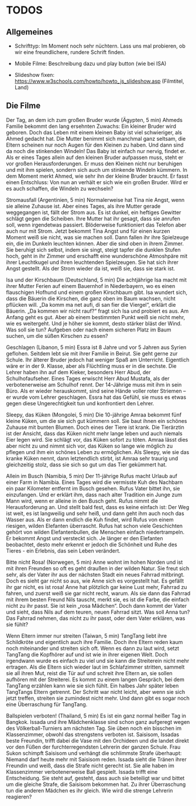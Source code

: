 # TODOS

## Allgemeines

* Schrifttyp: Im Moment noch sehr nüchtern. Lass uns mal probieren, ob wir eine freundlichere, rundere Schrift finden.
* Mobile Filme: Beschreibung dazu und play button (wie bei ISA)

* Slideshow fixen: https://www.w3schools.com/howto/howto_js_slideshow.asp (Filmtitel, Land)


## Die Filme


Der Tag, an dem ich zum großen Bruder wurde (Ägypten, 5 min)
Ahmeds Familie bekommt den lang ersehnten Zuwachs: Ein kleiner Bruder wird geboren. Doch das Leben mit einem kleinen Baby ist viel schwieriger, als Ahmed gedacht hat. Die Mutter benimmt sich manchmal ganz seltsam, die Eltern scheinen nur noch Augen für den Kleinen zu haben. Und dann sind da noch die stinkenden Windeln! Das Baby ist einfach nur nervig, findet er. Als er eines Tages allein auf den kleinen Bruder aufpassen muss, steht er vor großen Herausforderungen. Er muss den Kleinen nicht nur beruhigen und mit ihm spielen, sondern sich auch um stinkende Windeln kümmern. In dem Moment merkt Ahmed, wie sehr ihn der kleine Bruder braucht. Er fasst einen Entschluss: Von nun an verhält er sich wie ein großen Bruder. Wird er es auch schaffen, die Windeln zu wechseln? 

Stromausfall (Argentinien, 5 min)
Normalerweise hat Tina nie Angst, wenn sie alleine Zuhause ist. Aber eines Tages, als ihre Mutter gerade weggegangen ist, fällt der Strom aus. Es ist dunkel, ein heftiges Gewitter schlägt gegen die Scheiben. Ihre Mutter hat ihr gesagt, dass sie anrufen soll, wenn irgendetwas passiert. Blöderweise funktioniert das Telefon aber auch nur mit Strom. Jetzt bekommt Tina Angst und für einen kurzen Moment weiß sie nicht, was sie machen soll. Dann fallen ihr ihre Spielzeuge ein, die im Dunkeln leuchten können. Aber die sind oben in ihrem Zimmer. Sie beruhigt sich selbst, indem sie singt, steigt tapfer die dunklen Stufen hoch, geht in ihr Zimmer und erschafft eine wunderschöne Atmoshpäre mit ihrer Leuchtkugel und ihren leuchtenden Spielzeugen. Sie hat sich ihrer Angst gestellt. Als der Strom wieder da ist, weiß sie, dass sie stark ist.

Isa und der Kirschbaum (Deutschland, 5 min)
Die achtjährige Isa macht mit ihrer Mutter Ferien auf einem Bauernhof in Niederbayern, wo es einen flauschigen Hofhund und einem großen Kirschbaum gibt. Isa wundert sich, dass die Bäuerin die Kirschen, die ganz oben im Baum wachsen, nicht pflücken will. „Da komm ma net aufi, di san fier die Viergel“, erklärt die Bäuerin. „Da kommen wir nicht rauf?“ fragt sich Isa und probiert es aus. Am Anfang geht es gut. Aber ab einem bestimmten Punkt weiß sie nicht mehr, wie es weitergeht. Und je höher sie kommt, desto stärker bläst der Wind. Was soll sie tun? Aufgeben oder nach einem sicheren Platz im Baum suchen, um die süßen Kirschen zu essen?

Geschlagen (Libanon, 5 min)
Essra ist 8 Jahre und vor 5 Jahren aus Syrien geflohen. Seitdem lebt sie mit ihrer Familie in Beirut. Sie geht gerne zur Schule. Ihr älterer Bruder jedoch hat weniger Spaß am Unterricht. Eigentlich wäre er in der 9. Klasse, aber als Flüchtling muss er in die sechste. Die Lehrer haben ihn auf dem Kieker, besonders Herr Abud, der Schulhofaufseher. Eines Tages erwischt Herr Abud Mustafa, als der verbotenerweise am Schulhof rennt. Der 14-Jährige muss mit ihm in sein Büro. Als er wieder herauskommt, sind seine Hände voller roter Striemen – er wurde vom Lehrer geschlagen. Essra hat das Gefühl, sie muss es etwas gegen diese Ungerechtigkeit tun und konfrontiert den Lehrer.

Sleepy, das Küken (Mongolei, 5 min)
Die 10-jährige Amraa bekommt fünf kleine Küken, um die sie sich gut kümmern soll. Sie baut ihnen ein schönes Zuhause mit bunten Blumen. Doch eines der Tiere ist krank. Die Tierärztin ist der Ansicht, dass das Küken nicht mehr lange leben und auch niemals Eier legen wird. Sie schlägt vor, das Küken sofort zu töten. Amraa lässt dies aber nicht zu und nimmt sich vor, das Küken so lange wie möglich zu pflegen und ihm ein schönes Leben zu ermöglichen. Als Sleepy, wie sie das kranke Küken nennt, dann letztendlich stirbt, ist Amraa sehr traurig und gleichzeitig stolz, dass sie sich so gut um das Tier gekümmert hat.

Allein im Busch (Namibia, 5 min)
Der 11-jährige Rufus macht Urlaub auf einer Farm in Namibia. Eines Tages wird die vermisste Kuh des Nachbarn ein paar Kilometer entfernt im Busch gesehen. Rufus Vater bittet ihn, sie einzufangen. Und er erklärt ihm, dass nach alter Tradition ein Junge zum Mann wird, wenn er alleine in den Busch geht. Rufus nimmt die Herausforderung an. Und stellt bald fest, dass es keine einfach ist: Der Weg ist weit, es ist langweilig und sehr heiß, und dann geht ihm auch noch das Wasser aus. Als er dann endlich die Kuh findet, wird Rufus von einem riesigen, wilden Elefanten überrascht. Rufus hat schon viele Geschichten gehört von wilden Elefantenbullen, die Menschen einfach niedertrampeln. Er bekommt Angst und versteckt sich. Je länger er den Elefanten beobachtet, desto mehr erkennt er jedoch die Schönheit und Ruhe des Tieres - ein Erlebnis, das sein Leben verändert. 

Bitte nicht Rosa! (Norwegen, 5 min)
Anne wohnt im hohen Norden und ist mit ihren Freunden so oft es geht draußen in der wilden Natur. Sie freut sich sehr, als der Vater ihr aus der nächsten Stadt ein neues Fahrrad mitbringt. Doch es sieht gar nicht so aus, wie Anne sich es vorgestellt hat. Es gefällt ihr gar nicht, es ist rosa! Anne hat plötzlich gar keine Lust mehr, Fahrrad zu fahren, und zuerst weiß sie gar nicht recht, warum. Als sie dann das Fahrrad mit ihrem besten Freund Nils tauscht, merkt sie, es ist die Farbe, die einfach nicht zu ihr passt. Sie ist kein „rosa Mädchen“. Doch dann kommt der Vater und sieht, dass Nils auf dem teuren, neuen Fahrrad sitzt. Was soll Anna tun? Das Fahrrad nehmen, das nicht zu ihr passt, oder dem Vater erklären, was sie fühlt? 

Wenn Eltern immer nur streiten (Taiwan, 5 min)
TangTang liebt ihre Schildkröte und eigentlich auch ihre Familie. Doch ihre Eltern reden kaum noch miteinander und streiten sich oft. Wenn es dann zu laut wird, setzt TangTang die Kopfhörer auf und ist wie in ihrer eigenen Welt. Doch irgendwann wurde es einfach zu viel und sie kann die Streiterein nicht mehr ertragen. Als die Eltern sich wieder laut im Schlafzimmer stritten, sammelt sie all ihren Mut, reist die Tür auf und schreit ihre Eltern an, sie sollen aufhören mit der Streiterei. Es kommt zu einem langen Gespräch, bei dem TangTang erzählen kann wie sie sich fühlt. Ein halbes Jahr später leben TangTangs Eltern getrennt. Der Schritt war nicht leicht, aber wenn sie sich jetzt treffen, streiten sie zumindest nicht mehr. Und dann gibt es sogar noch eine Überraschung für TangTang.

Ballspielen verboten!  (Thailand, 5 min)
Es ist ein ganz normal heißer Tag in Bangkok. Issada und ihre Mädchenklasse sind schon ganz aufgeregt wegen des Völkerball-Turniers am nächsten Tag. Sie üben noch ein bisschen im Klassenzimmer, obwohl das strengstens verboten ist. Saisisom, Issadas beste Freundin, trifft dabei die Vase mit den Orchideen und die landet direkt vor den Füßen der furchterregendsten Lehrerin der ganzen Schule. Frau Sukon schimpft Saisisom und verhängt die schlimmste Strafe überhaupt: Niemand darf heute mehr mit Saisisom reden. Issada sieht die Tränen ihrer Freundin und weiß, dass die Strafe nicht gerecht ist. Sie alle haben im Klassenzimmer verbotenerweise Ball gespielt. Issada trifft eine Entscheidung. Sie steht auf, gesteht, dass auch sie beteiligt war und bittet um die gleiche Strafe, die Saisisom bekommen hat. Zu ihrer Überraschung tun die anderen Mädchen es ihr gleich. Wie wird die strenge Lehrerin reagieren?